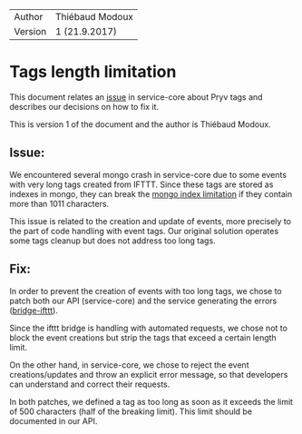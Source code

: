 |         |                 |
| ------- | --------------- |
| Author  | Thiébaud Modoux |
| Version | 1 (21.9.2017)   |

# Tags length limitation

This document relates an [issue](https://github.com/pryv/service-core/issues/69) in service-core about Pryv tags
and describes our decisions on how to fix it.

This is version 1 of the document and the author is Thiébaud Modoux.

## Issue:

We encountered several mongo crash in service-core due to some events with very long tags created from IFTTT. Since these tags are stored as indexes in mongo, they can break the [mongo index limitation](https://docs.mongodb.com/manual/reference/limits/#indexes) if they contain more than 1011 characters.

This issue is related to the creation and update of events, more precisely to the part of code handling with event tags.
Our original solution operates some tags cleanup but does not address too long tags.

## Fix:

In order to prevent the creation of events with too long tags, we chose to patch both our API (service-core) and the service generating the errors ([bridge-ifttt](https://github.com/pryv/bridge-ifttt)).

Since the ifttt bridge is handling with automated requests, we chose not to block the event creations but strip the tags that exceed a certain length limit.

On the other hand, in service-core, we chose to reject the event creations/updates and throw an explicit error message, so that developers can understand and correct their requests.

In both patches, we defined a tag as too long as soon as it exceeds the limit of 500 characters (half of the breaking limit).
This limit should be documented in our API. 